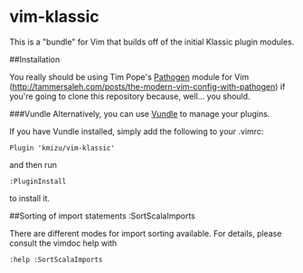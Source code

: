 vim-klassic
=========

This is a "bundle" for Vim that builds off of the initial Klassic plugin modules.

##Installation

You really should be using Tim Pope's [Pathogen](https://github.com/tpope/vim-pathogen) module for Vim (http://tammersaleh.com/posts/the-modern-vim-config-with-pathogen) if you're going to clone this repository because, well... you should.

###Vundle
Alternatively, you can use [Vundle](https://github.com/gmarik/vundle) to
manage your plugins.

If you have Vundle installed, simply add the following to your .vimrc:

```vim
Plugin 'kmizu/vim-klassic'
```

and then run

```vim
:PluginInstall
```

to install it.

##Sorting of import statements
    :SortScalaImports

There are different modes for import sorting available. For details, please
consult the vimdoc help with

    :help :SortScalaImports
